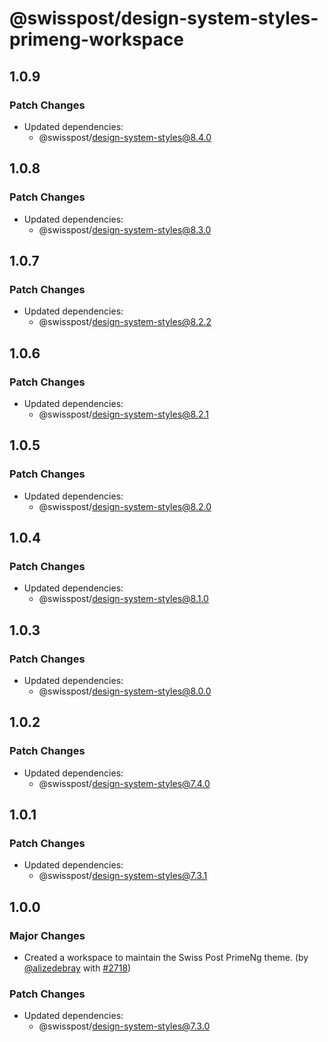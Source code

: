 # @swisspost/design-system-styles-primeng-workspace

## 1.0.9

### Patch Changes

- Updated dependencies:
  - @swisspost/design-system-styles@8.4.0

## 1.0.8

### Patch Changes

- Updated dependencies:
  - @swisspost/design-system-styles@8.3.0

## 1.0.7

### Patch Changes

- Updated dependencies:
  - @swisspost/design-system-styles@8.2.2

## 1.0.6

### Patch Changes

- Updated dependencies:
  - @swisspost/design-system-styles@8.2.1

## 1.0.5

### Patch Changes

- Updated dependencies:
  - @swisspost/design-system-styles@8.2.0

## 1.0.4

### Patch Changes

- Updated dependencies:
  - @swisspost/design-system-styles@8.1.0

## 1.0.3

### Patch Changes

- Updated dependencies:
  - @swisspost/design-system-styles@8.0.0

## 1.0.2

### Patch Changes

- Updated dependencies:
  - @swisspost/design-system-styles@7.4.0

## 1.0.1

### Patch Changes

- Updated dependencies:
  - @swisspost/design-system-styles@7.3.1

## 1.0.0

### Major Changes

- Created a workspace to maintain the Swiss Post PrimeNg theme. (by [@alizedebray](https://github.com/alizedebray) with [#2718](https://github.com/swisspost/design-system/pull/2718))

### Patch Changes

- Updated dependencies:
  - @swisspost/design-system-styles@7.3.0
